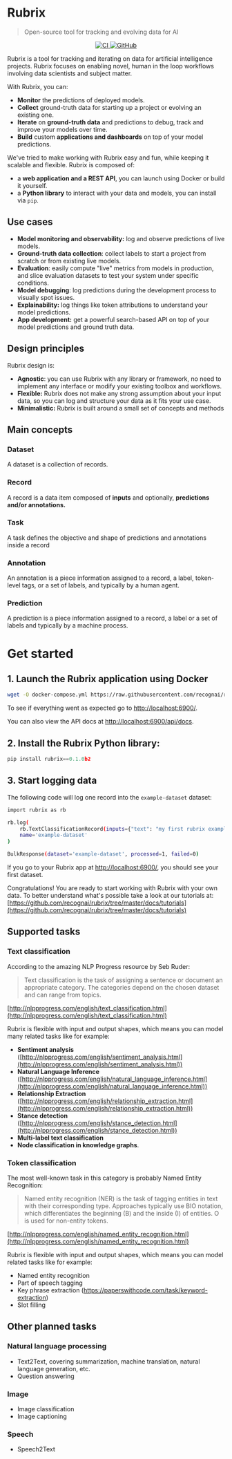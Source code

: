 # Rubrix
> Open-source tool for tracking and evolving data for AI

<p align="center">
    <a href="https://github.com/recognai/biome-text/actions">
        <img alt="CI" src="https://github.com/recognai/rubrix/workflows/CI/badge.svg?branch=master&event=push">
    </a>
    <a href="https://github.com/recognai/biome-text/blob/master/LICENSE.txt">
        <img alt="GitHub" src="https://img.shields.io/github/license/recognai/rubrix.svg?color=blue">
    </a>
    <!--a href="https://www.recogn.ai/biome-text/">
        <img alt="Documentation" src="https://img.shields.io/website/http/www.recogn.ai/biome-text/index.html.svg?down_color=red&down_message=offline&up_message=online">
    </a-->
    <!--a href="https://github.com/recognai/biome-text/releases">
        <img alt="GitHub release" src="https://img.shields.io/github/release/recognai/rubrix.svg">
    </a-->
</p>



Rubrix is a tool for tracking and iterating on data for artificial intelligence projects. Rubrix focuses on enabling novel, human in the loop workflows involving data scientists and subject matter.

With Rubrix, you can:

- **Monitor** the predictions of deployed models.
- **Collect** ground-truth data for starting up a project or evolving an existing one.
- **Iterate** on ****ground-truth data**** and predictions to debug, track and improve your models over time.
- **Build** custom ****applications and dashboards**** on top of your model predictions.

We've tried to make working with Rubrix easy and fun, while keeping it scalable and flexible. Rubrix is composed of:

- a **web application and a REST API**, you can launch using Docker or build it yourself.
- a **Python library** to interact with your data and models, you can install via `pip`.

## Use cases

- **Model monitoring and observability:** log and observe predictions of live models.
- **Ground-truth data collection**: collect labels to start a project from scratch or from existing live models.
- **Evaluation**: easily compute "live" metrics from models in production, and slice evaluation datasets to test your system under specific conditions.
- **Model debugging**: log predictions during the development process to visually spot issues.
- **Explainability:** log things like token attributions to understand your model predictions.
- **App development:** get a powerful search-based API on top of your model predictions and ground truth data.

## Design principles

Rubrix design is:

- **Agnostic**: you can use Rubrix with any library or framework, no need to implement any interface or modify your existing toolbox and workflows.
- **Flexible:**  Rubrix does not make any strong assumption about your input data, so you can log and structure your data as it fits your use case.
- **Minimalistic:** Rubrix is built around a small set of concepts and methods

## Main concepts

### Dataset

A dataset is a collection of records.

### Record

A record is a data item composed of **inputs** and optionally, **predictions and/or annotations.**

### Task

A task defines the objective and shape of predictions and annotations inside a record

### Annotation

An annotation is a piece information assigned to a record, a label, token-level tags, or a set of labels, and typically by a human agent.

### Prediction

A prediction is a piece information assigned to a record, a label or a set of labels and typically by a machine process.

# Get started

## 1. Launch the Rubrix application using Docker

```bash
wget -O docker-compose.yml https://raw.githubusercontent.com/recognai/rubrix/master/docker-compose.yaml && docker-compose up
```

To see if everything went as expected go to [http://localhost:6900/](http://localhost:6900/).

You can also view the API docs at [http://localhost:6900/api/docs](http://localhost:6900/api/docs).

## 2. Install the Rubrix Python library:

```python
pip install rubrix==0.1.0b2
```

## 3. Start logging data

The following code will log one record into the `example-dataset` dataset: 

```bash
import rubrix as rb

rb.log(
    rb.TextClassificationRecord(inputs={"text": "my first rubrix example"}),
    name='example-dataset'
)

```

```bash
BulkResponse(dataset='example-dataset', processed=1, failed=0)
```

If you go to your Rubrix app at [http://localhost:6900/](http://localhost:6900/), you should see your first dataset.

Congratulations! You are ready to start working with Rubrix with your own data. To better understand what's possible take a look at our tutorials at: [https://github.com/recognai/rubrix/tree/master/docs/tutorials](https://github.com/recognai/rubrix/tree/master/docs/tutorials)

## Supported tasks

### Text classification

According to the amazing NLP Progress resource by Seb Ruder:

> Text classification is the task of assigning a sentence or document an appropriate category. The categories depend on the chosen dataset and can range from topics.

[http://nlpprogress.com/english/text_classification.html](http://nlpprogress.com/english/text_classification.html)

Rubrix is flexible with input and output shapes, which means you can model many related tasks like for example:

- **Sentiment analysis** ([http://nlpprogress.com/english/sentiment_analysis.html](http://nlpprogress.com/english/sentiment_analysis.html))
- **Natural Language Inference** ([http://nlpprogress.com/english/natural_language_inference.html](http://nlpprogress.com/english/natural_language_inference.html))
- **Relationship Extraction** ([http://nlpprogress.com/english/relationship_extraction.html](http://nlpprogress.com/english/relationship_extraction.html))
- **Stance detection** ([http://nlpprogress.com/english/stance_detection.html](http://nlpprogress.com/english/stance_detection.html))
- **Multi-label text classification**
- **Node classification in knowledge graphs**.

### Token classification

The most well-known task in this category is probably Named Entity Recognition:

> Named entity recognition (NER) is the task of tagging entities in text with their corresponding type. Approaches typically use BIO notation, which differentiates the beginning (B) and the inside (I) of entities. O is used for non-entity tokens.

[http://nlpprogress.com/english/named_entity_recognition.html](http://nlpprogress.com/english/named_entity_recognition.html)

Rubrix is flexible with input and output shapes, which means you can model related tasks like for example:

- Named entity recognition
- Part of speech tagging
- Key phrase extraction (https://paperswithcode.com/task/keyword-extraction)
- Slot filling

## Other planned tasks

### Natural language processing

- Text2Text, covering summarization, machine translation, natural language generation, etc.
- Question answering

### Image

- Image classification
- Image captioning

### Speech

- Speech2Text
